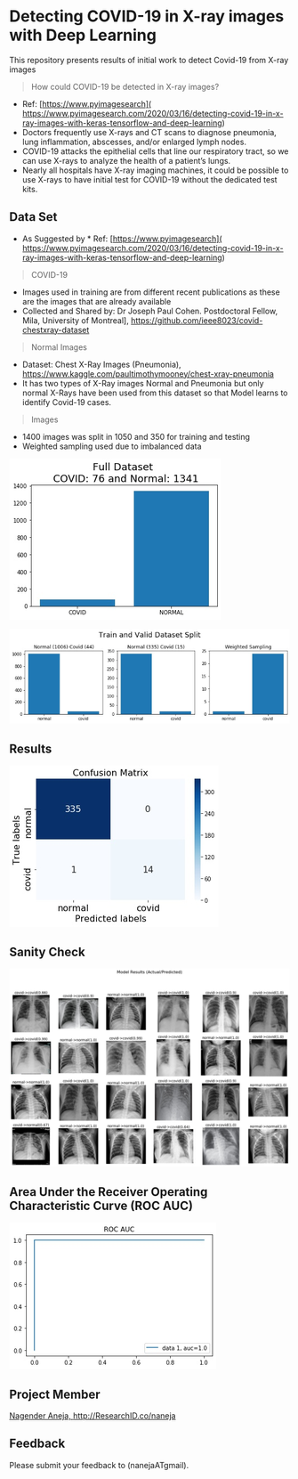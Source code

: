 # Detecting COVID-19 in X-ray images with Deep Learning

This repository presents results of initial work to detect Covid-19 from X-ray images

> How could COVID-19 be detected in X-ray images?
* Ref: [https://www.pyimagesearch]( https://www.pyimagesearch.com/2020/03/16/detecting-covid-19-in-x-ray-images-with-keras-tensorflow-and-deep-learning)
* Doctors frequently use X-rays and CT scans to diagnose pneumonia, lung inflammation, abscesses, and/or enlarged lymph nodes.
* COVID-19 attacks the epithelial cells that line our respiratory tract, so we can use X-rays to analyze the health of a patient’s lungs.
* Nearly all hospitals have X-ray imaging machines, it could be possible to use X-rays to have initial test for COVID-19 without the dedicated test kits.

## Data Set
* As Suggested by * Ref: [https://www.pyimagesearch]( https://www.pyimagesearch.com/2020/03/16/detecting-covid-19-in-x-ray-images-with-keras-tensorflow-and-deep-learning)
> COVID-19
* Images used in training are from different recent publications as these are the images that are already available
* Collected and Shared by: Dr Joseph Paul Cohen. Postdoctoral Fellow, Mila, University of Montreal], https://github.com/ieee8023/covid-chestxray-dataset

> Normal Images
* Dataset: Chest X-Ray Images (Pneumonia), https://www.kaggle.com/paultimothymooney/chest-xray-pneumonia
* It has two types of X-Ray images Normal and Pneumonia but only normal X-Rays have been used from this dataset so that Model learns to identify Covid-19 cases.

> Images
* 1400 images was split in 1050 and 350 for training and testing
* Weighted sampling used due to imbalanced data

![model](./data/figs/dataset.jpg)

![model](./data/figs/dataset_split.jpg)


## Results
![model](./data/figs/conf_mat.jpg)


## Sanity Check

![model](./data/figs/model_results.jpg)


## Area Under the Receiver Operating Characteristic Curve (ROC AUC)

![model](./data/figs/roc_auc.jpg)


## Project Member
[Nagender Aneja, http://ResearchID.co/naneja ](http://ResearchID.co/naneja)

## Feedback
Please submit your feedback to (nanejaATgmail).
